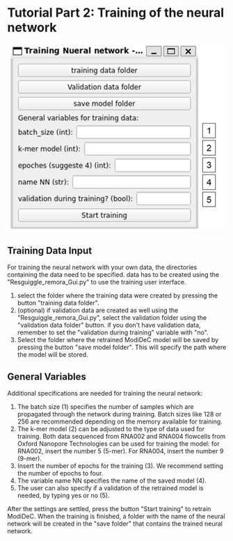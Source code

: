 # Tutorial Part 2: Training of the neural network 

![GUI for retraining ModiDeC](https://github.com/mem3nto0/ModiDeC-RNA-modification-classifier/blob/main/data_curation_tutorial/Training_figure_2.png)


## Training Data Input
For training the neural network with your own data, the directories containing the data need to be specified. data has to be created using the "Resguiggle_remora_Gui.py" to use the training user interface.
  1) select the folder where the training data were created by pressing the button "training data folder".
  2) (optional) if validation data are created as well using the "Resguiggle_remora_Gui.py", select the validation folder using the "validation data folder" button. if you don't have validation data, remember to set the "validation during training" variable with "no".
  3) Select the folder where the retrained ModiDeC model will be saved by pressing the button "save model folder". This will specify the path where the model will be stored.

## General Variables
Additional specifications are needed for training the neural network:
  1) The batch size (1) specifies the number of samples which are propagated through the network during training. Batch sizes like 128 or 256 are recommended depending on the memory available for training.
  2) The k-mer model (2) can be adjusted to the type of data used for training. Both data sequenced from RNA002 and RNA004 flowcells from Oxford Nanopore Technologies can be used for training the model: for RNA002, insert the number 5 (5-mer). For RNA004, insert the number 9 (9-mer).
  3)  Insert the number of epochs for the training (3). We recommend setting the number of epochs to four.
  4)  The variable name NN specifies the name of the saved model (4).
  5)  The user can also specify if a validation of the retrained model is needed, by typing yes or no (5). 

After the settings are settled, press the button "Start training" to retrain ModiDeC. When the training is finished, a folder with the name of the neural network will be created in the "save folder" that contains the trained neural network.
